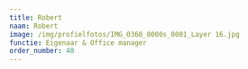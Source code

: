 ```yaml
---
title: Robert
naam: Robert
image: /img/profielfotos/IMG_0360_0000s_0001_Layer 16.jpg
functie: Eigenaar & Office manager
order_number: 40
---
```



